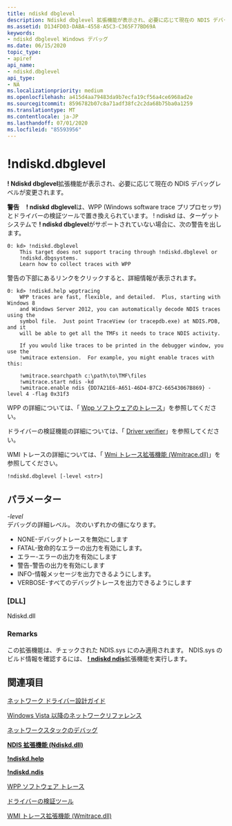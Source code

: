 ```yaml
---
title: ndiskd dbglevel
description: Ndiskd dbglevel 拡張機能が表示され、必要に応じて現在の NDIS デバッグレベルが変更されます。 警告 ndiskd dbglevel は、WPP およびドライバー検証ツールによって置き換えられました。
ms.assetid: D134FD03-DABA-4558-A5C3-C365F77BD69A
keywords:
- ndiskd dbglevel Windows デバッグ
ms.date: 06/15/2020
topic_type:
- apiref
api_name:
- ndiskd.dbglevel
api_type:
- NA
ms.localizationpriority: medium
ms.openlocfilehash: a415d4aa79483da9b7ecfa19cf56a4ce6968ad2e
ms.sourcegitcommit: 8596782b07c8a71adf38fc2c2da68b75ba0a1259
ms.translationtype: MT
ms.contentlocale: ja-JP
ms.lasthandoff: 07/01/2020
ms.locfileid: "85593956"
---
```

# <a name="ndiskddbglevel"></a>!ndiskd.dbglevel

**! Ndiskd dbglevel**拡張機能が表示され、必要に応じて現在の NDIS デバッグレベルが変更されます。

**警告**   
 **! ndiskd dbglevel**は、WPP (Windows software trace プリプロセッサ) とドライバーの検証ツールで置き換えられています。 ! ndiskd は、ターゲットシステムで **! ndiskd dbglevel**がサポートされていない場合に、次の警告を出します。

```console
0: kd> !ndiskd.dbglevel
    This target does not support tracing through !ndiskd.dbglevel or
    !ndiskd.dbgsystems.
    Learn how to collect traces with WPP
```

警告の下部にあるリンクをクリックすると、詳細情報が表示されます。

```console
0: kd> !ndiskd.help wpptracing
    WPP traces are fast, flexible, and detailed.  Plus, starting with Windows 8
    and Windows Server 2012, you can automatically decode NDIS traces using the
    symbol file.  Just point TraceView (or tracepdb.exe) at NDIS.PDB, and it
    will be able to get all the TMFs it needs to trace NDIS activity.
    
    If you would like traces to be printed in the debugger window, you use the
    !wmitrace extension.  For example, you might enable traces with this:

    !wmitrace.searchpath c:\path\to\TMF\files
    !wmitrace.start ndis -kd
    !wmitrace.enable ndis {DD7A21E6-A651-46D4-B7C2-66543067B869} -level 4 -flag 0x31f3
```

WPP の詳細については、「 [Wpp ソフトウェアのトレース](https://docs.microsoft.com/windows-hardware/drivers/devtest/wpp-software-tracing)」を参照してください。

ドライバーの検証機能の詳細については、「 [Driver verifier](https://docs.microsoft.com/windows-hardware/drivers/devtest/driver-verifier)」を参照してください。

WMI トレースの詳細については、「 [Wmi トレース拡張機能 (Wmitrace.dll)](wmi-tracing-extensions--wmitrace-dll-.md)」を参照してください。

```console
!ndiskd.dbglevel [-level <str>]
```

## <a name="parameters"></a>パラメーター

<span id="_______-level______"></span><span id="_______-LEVEL______"></span>*-level*   
デバッグの詳細レベル。 次のいずれかの値になります。

- NONE-デバッグトレースを無効にします
- FATAL-致命的なエラーの出力を有効にします。
- エラー-エラーの出力を有効にします
- 警告-警告の出力を有効にします
- INFO-情報メッセージを出力できるようにします。
- VERBOSE-すべてのデバッグトレースを出力できるようにします

### <a name="dll"></a>[DLL]

Ndiskd.dll

### <a name="remarks"></a>Remarks

この拡張機能は、チェックされた NDIS.sys にのみ適用されます。 NDIS.sys のビルド情報を確認するには、 [**! ndiskd ndis**](-ndiskd-ndis.md)拡張機能を実行します。

## <a name="see-also"></a>関連項目

[ネットワーク ドライバー設計ガイド](https://docs.microsoft.com/windows-hardware/drivers/network/index)

[Windows Vista 以降のネットワークリファレンス](https://docs.microsoft.com/windows-hardware/drivers/ddi/_netvista/)

[ネットワークスタックのデバッグ](https://channel9.msdn.com/Shows/Defrag-Tools/Defrag-Tools-175-Debugging-the-Network-Stack)

[**NDIS 拡張機能 (Ndiskd.dll)**](ndis-extensions--ndiskd-dll-.md)

[**!ndiskd.help**](-ndiskd-help.md)

[**!ndiskd.ndis**](-ndiskd-ndis.md)

[WPP ソフトウェア トレース](https://docs.microsoft.com/windows-hardware/drivers/devtest/wpp-software-tracing)

[ドライバーの検証ツール](https://docs.microsoft.com/windows-hardware/drivers/devtest/driver-verifier)

[WMI トレース拡張機能 (Wmitrace.dll)](wmi-tracing-extensions--wmitrace-dll-.md)
